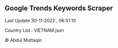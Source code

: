 

## Google Trends Keywords Scraper 
 
Last Update 30-11-2022 , 06:51:10

Country List :
VIETNAM.json



© Abdul Muttaqin 
